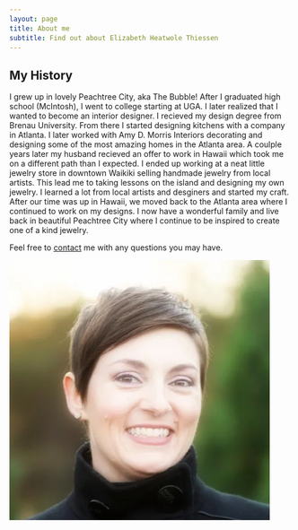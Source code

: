 ```yaml
---
layout: page
title: About me
subtitle: Find out about Elizabeth Heatwole Thiessen
---
```


## My History

I grew up in lovely Peachtree City, aka The Bubble! After I graduated high school (McIntosh), I went to college starting at UGA. I later realized that I wanted to become an interior designer. I recieved my design degree from Brenau University. From there I started designing kitchens with a company in Atlanta. I later worked with Amy D. Morris Interiors decorating and designing some of the most amazing homes in the Atlanta area. A coulple years later my husband recieved an offer to work in Hawaii which took me on a different path than I expected. I ended up working at a neat little jewelry store in downtown Waikiki selling handmade jewelry from local artists. This lead me to taking lessons on the island and designing my own jewelry. I learned a lot from local artists and desginers and started my craft. After our time was up in Hawaii, we moved back to the Atlanta area where I continued to work on my designs. I now have a wonderful family and live back in beautiful Peachtree City where I continue to be inspired to create one of a kind jewelry. 

Feel free to [contact](https://heatwolethiessen.com/contact) me with any questions you may have. 

![profile](/img/elizabeth-avatar.png)
